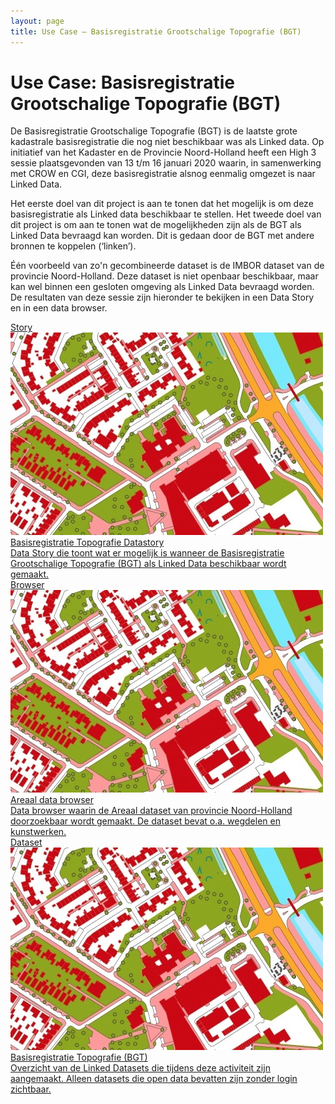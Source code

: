 ```yaml
---
layout: page
title: Use Case ― Basisregistratie Grootschalige Topografie (BGT)
---
```


# Use Case: Basisregistratie Grootschalige Topografie (BGT)

De Basisregistratie Grootschalige Topografie (BGT) is de laatste grote kadastrale basisregistratie die nog niet beschikbaar was als Linked data.  Op initiatief van het Kadaster en de Provincie Noord-Holland heeft een High 3 sessie plaatsgevonden van 13 t/m 16 januari 2020 waarin, in samenwerking met CROW en CGI, deze basisregistratie alsnog eenmalig omgezet is naar Linked Data.

Het eerste doel van dit project is aan te tonen dat het mogelijk is om deze basisregistratie als Linked data beschikbaar te stellen.  Het tweede doel van dit project is om aan te tonen wat de mogelijkheden zijn als de BGT als Linked Data bevraagd kan worden.  Dit is gedaan door de BGT met andere bronnen te koppelen (‘linken’).

Één voorbeeld van zo'n gecombineerde dataset is de IMBOR dataset van de provincie Noord-Holland.  Deze dataset is niet openbaar beschikbaar, maar kan wel binnen een gesloten omgeving als Linked Data bevraagd worden.  De resultaten van deze sessie zijn hieronder te bekijken in een Data Story en in een data browser.

<div class="cards-wrapper">
  <a href="/stories/bgt-high3/">
    <div class="card">
      <div class="card-type">Story</div>
      <img class="card-image" src="/assets/images/bgtHigh3.jpg">
      <div class="card-title">Basisregistratie Topografie Datastory</div>
      <div class="card-description">Data Story die toont wat er mogelijk is wanneer de Basisregistratie Grootschalige Topografie (BGT) als Linked Data beschikbaar wordt gemaakt.</div>
    </div>
  </a>
  <a href="/browsers/areaal">
    <div class="card">
      <div class="card-type">Browser</div>
      <img class="card-image" src="/assets/images/bgtHigh3.jpg">
      <div class="card-title">Areaal data browser</div>
      <div class="card-description">Data browser waarin de Areaal dataset van provincie Noord-Holland doorzoekbaar wordt gemaakt.  De dataset bevat o.a. wegdelen en kunstwerken.</div>
    </div>
  </a>
  <a href="https://data.labs.kadaster.nl/bgt-high3">
    <div class="card">
      <div class="card-type">Dataset</div>
      <img class="card-image" src="/assets/images/bgtHigh3.jpg">
      <div class="card-title">Basisregistratie Topografie (BGT)</div>
      <div class="card-description">Overzicht van de Linked Datasets die tijdens deze activiteit zijn aangemaakt.  Alleen datasets die open data bevatten zijn zonder login zichtbaar.</div>
    </div>
  </a>
</div>
